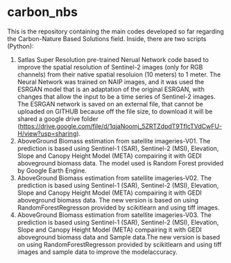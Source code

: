 # carbon_nbs
This is the repository containing the main codes developed so far regarding the Carbon-Nature Based Solutions field. Inside, there are two scripts (Python):
1. Satlas Super Resolution pre-trained Nerual Network code based to improve the spatial resolution of Sentinel-2 images (only for RGB channels) from their native spatial resoluion (10 meters) to 1 meter. The Neural Network was trained on NAIP images, and it was used the ESRGAN model that is an adaptation of the original ESRGAN, with changes that allow the input to be a time series of Sentinel-2 images. The ESRGAN network is saved on an external file, that cannot be uploaded on GITHUB because off the file size, to download it will be shared a google drive folder (https://drive.google.com/file/d/1qjaNoomj_5ZRTZdpdT9TflcTVdCwFU-H/view?usp=sharing).
2. AboveGround Biomass estimation from satellite imageries-V01. The prediction is based using Sentinel-1 (SAR), Sentinel-2 (MSI), Elevation, Slope and Canopy Height Model (META) compairing it with GEDI aboveground biomass data. The model used is Random Forest provided by Google Earth Engine.
3. AboveGround Biomass estimation from satellite imageries-V02. The prediction is based using Sentinel-1 (SAR), Sentinel-2 (MSI), Elevation, Slope and Canopy Height Model (META) compairing it with GEDI aboveground biomass data. The new version is based on using RandomForestRegresson provided by scikitlearn and using tiff images. 
4. AboveGround Biomass estimation from satellite imageries-V03. The prediction is based using Sentinel-1 (SAR), Sentinel-2 (MSI), Elevation, Slope and Canopy Height Model (META) compairing it with GEDI aboveground biomass data and Sample data.The new version is based on using RandomForestRegresson provided by scikitlearn and using tiff images and sample data to improve the modelaccuracy.
 
